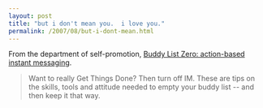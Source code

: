 ```yaml
---
layout: post
title: "but i don't mean you.  i love you."
permalink: /2007/08/but-i-dont-mean.html
---
```


From the department of self-promotion, [Buddy List Zero: action-based instant messaging](http://www.buddylistzero.com/).

> Want to really Get Things Done? Then turn off IM. These are tips on the skills, tools and attitude needed to empty your buddy list -- and then keep it that way.